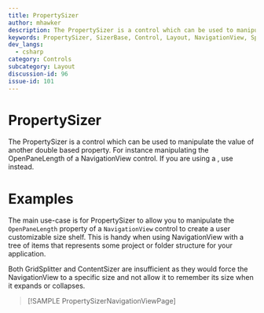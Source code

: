 ```yaml
---
title: PropertySizer
author: mhawker
description: The PropertySizer is a control which can be used to manipulate the value of another double based property.
keywords: PropertySizer, SizerBase, Control, Layout, NavigationView, Splitter
dev_langs:
  - csharp
category: Controls
subcategory: Layout
discussion-id: 96
issue-id: 101
---
```


# PropertySizer

The PropertySizer is a control which can be used to manipulate the value of another <c>double</c> based property. For instance manipulating the <c>OpenPaneLength</c> of a <c>NavigationView</c> control. If you are using a <see cref="Grid"/>, use <see cref="GridSplitter"/> instead.

# Examples 

The main use-case is for PropertySizer to allow you to manipulate the `OpenPaneLength` property of a `NavigationView` control to create a user customizable size shelf. This is handy when using NavigationView with a tree of items that represents some project or folder structure for your application.

Both GridSplitter and ContentSizer are insufficient as they would force the NavigationView to a specific size and not allow it to remember its size when it expands or collapses.

> [!SAMPLE PropertySizerNavigationViewPage]
